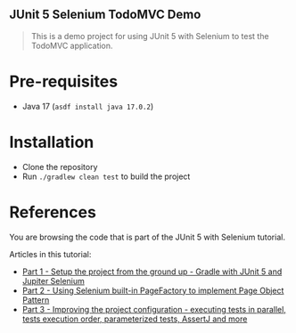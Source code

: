 JUnit 5 Selenium TodoMVC Demo
----

> This is a demo project for using JUnit 5 with Selenium to test the TodoMVC application.

# Pre-requisites

- Java 17 (`asdf install java 17.0.2`)

# Installation

- Clone the repository
- Run `./gradlew clean test` to build the project

# References

You are browsing the code that is part of the  JUnit 5 with Selenium tutorial.

Articles in this tutorial:

- [Part 1 - Setup the project from the ground up - Gradle with JUnit 5 and Jupiter Selenium](https://blog.codeleak.pl/2019/09/junit-5-and-selenium-setup-project-with.html)
- [Part 2 - Using Selenium built-in PageFactory to implement Page Object Pattern](https://blog.codeleak.pl/2019/10/junit-5-and-selenium-using-selenium.html)
- [Part 3 - Improving the project configuration - executing tests in parallel, tests execution order, parameterized tests, AssertJ and more](https://blog.codeleak.pl/2019/12/junit-5-and-selenium-improving-project.html)
